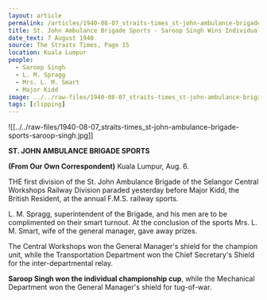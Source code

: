 ```yaml
---
layout: article
permalink: /articles/1940-08-07_straits-times_st-john-ambulance-brigade-sports-saroop-singh/
title: St. John Ambulance Brigade Sports - Saroop Singh Wins Individual Championship
date_text: 7 August 1940
source: The Straits Times, Page 15
location: Kuala Lumpur
people:
  - Saroop Singh
  - L. M. Spragg
  - Mrs. L. M. Smart
  - Major Kidd
image: ../../raw-files/1940-08-07_straits-times_st-john-ambulance-brigade-sports-saroop-singh.jpg
tags: [clipping]
---
```


![[../../raw-files/1940-08-07_straits-times_st-john-ambulance-brigade-sports-saroop-singh.jpg]]

**ST. JOHN AMBULANCE BRIGADE SPORTS**

**(From Our Own Correspondent)**
Kuala Lumpur, Aug. 6.

THE first division of the St. John Ambulance Brigade of the Selangor Central Workshops Railway Division paraded yesterday before Major Kidd, the British Resident, at the annual F.M.S. railway sports.

L. M. Spragg, superintendent of the Brigade, and his men are to be complimented on their smart turnout. At the conclusion of the sports Mrs. L. M. Smart, wife of the general manager, gave away prizes.

The Central Workshops won the General Manager's shield for the champion unit, while the Transportation Department won the Chief Secretary's Shield for the inter-departmental relay.

**Saroop Singh won the individual championship cup**, while the Mechanical Department won the General Manager's shield for tug-of-war.